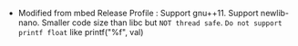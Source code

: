 - Modified from mbed Release Profile : 
    Support gnu++11.
    Support newlib-nano.
        Smaller code size than libc but `NOT thread safe`.
        `Do not support printf float` like printf("%f", val)
